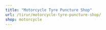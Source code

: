 ```yaml
---
title: "Motorcycle Tyre Puncture Shop"
url: /tirur/motorcycle-tyre-puncture-shop/
shop: motorcycle
---
```

